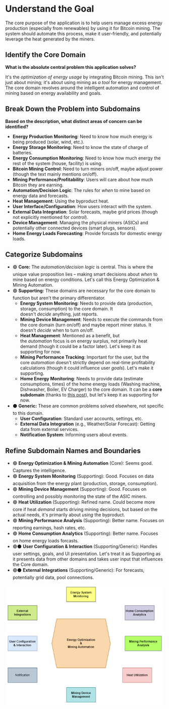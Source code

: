 # Understand the Goal

The core purpose of the application is to help users manage excess energy production (especially from renewables) by using it for Bitcoin mining. The system should automate this process, make it user-friendly, and potentially leverage the heat generated by the miners.

## Identify the Core Domain
**What is the absolute central problem this application solves?**

It's the *optimization of energy usage* by integrating Bitcoin mining. This isn't just about mining; it's about using mining as *a tool* for energy management. The core domain revolves around the intelligent automation and control of mining based on energy availability and goals.

## Break Down the Problem into Subdomains
**Based on the description, what distinct areas of concern can be identified?**

- **Energy Production Monitoring**: Need to know how much energy is being produced (solar, wind, etc.).
- **Energy Storage Monitoring**: Need to know the state of charge of batteries.
- **Energy Consumption Monitoring**: Need to know how much energy the rest of the system (house, facility) is using.
- **Bitcoin Mining Control**: Need to turn miners on/off, maybe adjust power (though the text mainly mentions on/off).
- **Mining Performance/Profitability**: Users will care about how much Bitcoin they are earning.
- **Automation/Decision Logic**: The rules for *when* to mine based on energy data and forecasts.
- **Heat Management**: Using the byproduct heat.
- **User Interface/Configuration**: How users interact with the system.
- **External Data Integration**: Solar forecasts, maybe grid prices (though not explicitly mentioned for *control*).
- **Device Management**: Managing the physical miners (ASICs) and potentially other connected devices (smart plugs, sensors).
- **Home Energy Loads Forecasting**: Provide forcasts for domestic energy loads.

## Categorize Subdomains

- 🟢​ **Core:** The *automation/decision logic* is central. This is where the unique value proposition lies – making smart decisions about *when* to mine based on energy conditions. Let's call this Energy Optimization & Mining Automation.
- 🟣 **Supporting:** These domains are necessary for the core domain to function but aren't the primary differentiator.
    - **Energy System Monitoring**: Needs to provide data (production, storage, consumption) to the core domain. It doesn't *decide* anything, just reports.
    - **Mining Device Management**: Needs to execute the commands from the core domain (turn on/off) and maybe report miner status. It doesn't *decide* when to turn on/off.
    - **Heat Management**: Mentioned as a benefit, but the *automation* focus is on energy surplus, not primarily heat demand (though it could be a factor later). Let's keep it as supporting for now.
    - **Mining Performance Tracking**: Important for the user, but the core *automation* doesn't strictly depend on real-time profitability calculations (though it could influence user *goals*). Let's make it supporting.
    - **Home Energy Monitoring**: Needs to provide data (estimate consumptions, times) of the home energy loads (Washing machine, Dishwasher, Boiler, EV Charger) to the core domain. It can be a **core subdomain** (thanks to [this post](https://vladikk.com/2018/01/26/revisiting-the-basics-of-ddd/)), but let's keep it as supporting for now. 
- ⚫ **Generic:** These are common problems solved elsewhere, not specific to this domain.
    - **User Configuration**: Standard user accounts, settings, etc.
    - **External Data Integration** (e.g., Weather/Solar Forecast): Getting data from external services.
    - **Notification System**: Informing users about events.

## Refine Subdomain Names and Boundaries

- 🟢​ **Energy Optimization & Mining Automation** (Core): Seems good. Captures the intelligence.
- 🟣 **Energy System Monitoring** (Supporting): Good. Focuses on data acquisition from the energy plant (production, storage, consumption).
- 🟣 **Mining Device Management** (Supporting): Good. Focuses on controlling and possibly monitoring the state of the ASIC miners.
- 🟣 **Heat Utilization** (Supporting): Refined name. Could become more core if heat *demand* starts driving mining decisions, but based on the actual needs, it's primarily about *using* the byproduct.
- 🟣 **Mining Performance Analysis** (Supporting): Better name. Focuses on reporting earnings, hash rates, etc.
- 🟣 **Home Consumption Analytics** (Supporting): Better name. Focuses on home energy loads forcasts.
- 🟣⚫ **User Configuration & Interaction** (Supporting/Generic): Handles user settings, goals, and UI presentation. Let's treat it as Supporting as it presents data from other domains and takes user input that influences the Core domain.
- 🟣⚫ **External Integrations** (Supporting/Generic): For forecasts, potentially grid data, pool connections.

![Domain and Subdomains Map](../../images/domain-and-subdomains.png)
